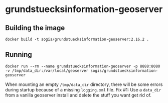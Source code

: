 # grundstuecksinformation-geoserver

## Building the image
```
docker build -t sogis/grundstuecksinformation-geoserver:2.16.2 .
```

## Running 
```
docker run --rm --name grundstuecksinformation-geoserver -p 8888:8080 -v /tmp/data_dir:/var/local/geoserver sogis/grundstuecksinformation-geoserver
```

When mounting an empty `/tmp/data_dir` directory, there will be some errors during startup because of a missing `logging.xml` file. Fix #1: Use a `data_dir` from a vanilla geoserver install and delete the stuff you want get rid of.